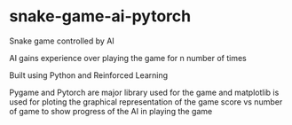 # snake-game-ai-pytorch

Snake game controlled by AI 

AI gains experience over playing the game for n number of times

Built using Python and Reinforced Learning

Pygame and Pytorch are major library used for the game and matplotlib is used for ploting the graphical representation of the game score vs number of game to show 
progress of the AI in playing the game
